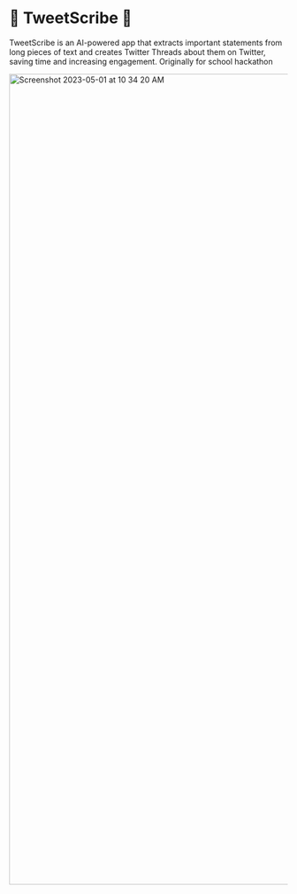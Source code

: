 # 🧵 TweetScribe 📜
TweetScribe is an AI-powered app that extracts important statements from long pieces of text and creates Twitter Threads about them on Twitter, saving time and increasing engagement.  Originally for school hackathon

<img width="1464" alt="Screenshot 2023-05-01 at 10 34 20 AM" src="https://user-images.githubusercontent.com/96183717/235393589-94fb15ef-2455-4ed2-b37c-35de7cba2df8.png">

